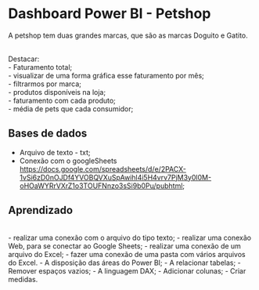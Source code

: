 <H1>Dashboard Power BI - Petshop</H1>

<p>A petshop tem duas grandes marcas, que são as marcas Doguito e Gatito.</p><br>
Destacar:<br>
    - Faturamento total;<br>
    - visualizar de uma forma gráfica esse faturamento por mês;<br>
    - filtrarmos por marca;<br>
    - produtos disponíveis na loja;<br>
    - faturamento com cada produto;<br>
    - média de pets que cada consumidor;<br>
    
<h2>Bases de dados</h2>

- Arquivo de texto - txt;
- Conexão com o googleSheets <https://docs.google.com/spreadsheets/d/e/2PACX-1vSi6zD0nOJDf4YVOBQVXuSpAwihl4i5H4vrv7PjM3y0l0M-oHOaWYRrVXrZ1o3TOUFNnzo3sSi9b0Pu/pubhtml>;


<h2>Aprendizado</h2><br>
    - realizar uma conexão com o arquivo do tipo texto;
    - realizar uma conexão Web, para se conectar ao Google Sheets;
    - realizar uma conexão de um arquivo do Excel;
    - fazer uma conexão de uma pasta com vários arquivos do Excel.
    - A disposição das áreas do Power BI;
    - A relacionar tabelas;
    - Remover espaços vazios;
    - A linguagem DAX;
    - Adicionar colunas;
    - Criar medidas.


